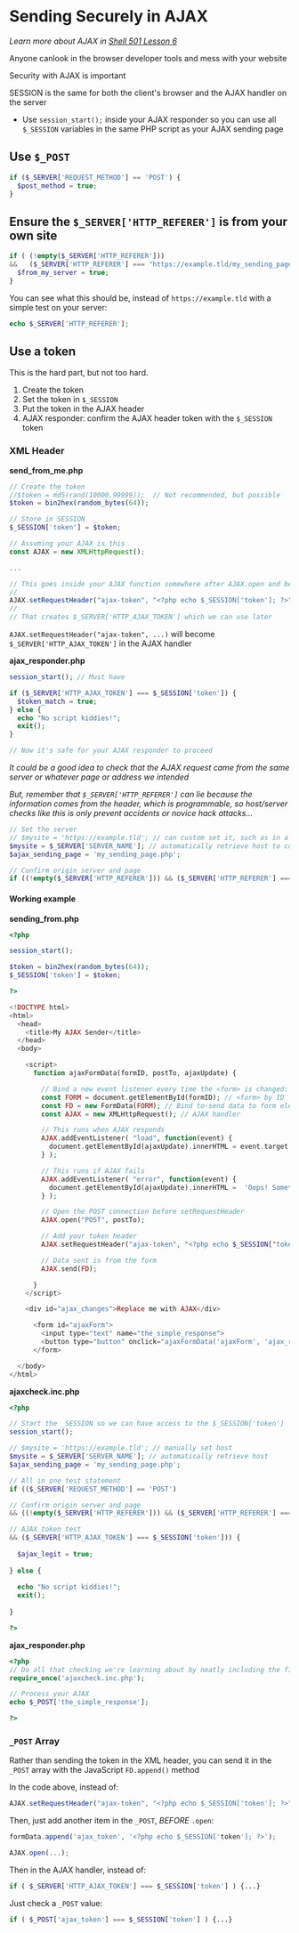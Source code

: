 # Sending Securely in AJAX

*Learn more about AJAX in [Shell 501 Lesson 6](https://github.com/inkVerb/vip/blob/master/501/Lesson-06.md)*

Anyone canlook in the browser developer tools and mess with your website

Security with AJAX is important

SESSION is the same for both the client's browser and the AJAX handler on the server

- Use `session_start();` inside your AJAX responder so you can use all `$_SESSION` variables in the same PHP script as your AJAX sending page

## Use `$_POST`

```php
if ($_SERVER['REQUEST_METHOD'] == 'POST') {
  $post_method = true;
}
```

## Ensure the `$_SERVER['HTTP_REFERER']` is from your own site

```php
if ( (!empty($_SERVER['HTTP_REFERER']))
&&   ($_SERVER['HTTP_REFERER'] === "https://example.tld/my_sending_page.php") ) {
  $from_my_server = true;
} 
```

You can see what this should be, instead of `https://example.tld` with a simple test on your server:

```php
echo $_SERVER['HTTP_REFERER'];
```

## Use a token
This is the hard part, but not too hard.

1. Create the token
2. Set the token in `$_SESSION`
3. Put the token in the AJAX header
4. AJAX responder: confirm the AJAX header token with the `$_SESSION` token

### XML Header

**send_from_me.php**

```php
// Create the token
//$token = md5(rand(10000,99999));  // Not recommended, but possible
$token = bin2hex(random_bytes(64));

// Store in SESSION
$_SESSION['token'] = $token;
```

```js
// Assuming your AJAX is this
const AJAX = new XMLHttpRequest();

...

// This goes inside your AJAX function somewhere after AJAX.open and before AJAX.send
//
AJAX.setRequestHeader("ajax-token", "<?php echo $_SESSION['token']; ?>");
//
// That creates $_SERVER['HTTP_AJAX_TOKEN'] which we can use later
```

`AJAX.setRequestHeader("ajax-token", ...)` will become `$_SERVER['HTTP_AJAX_TOKEN']` in the AJAX handler

**ajax_responder.php**

```php
session_start(); // Must have

if ($_SERVER['HTTP_AJAX_TOKEN'] === $_SESSION['token']) {
  $token_match = true;
} else {
  echo "No script kiddies!";
  exit();
}

// Now it's safe for your AJAX responder to proceed
```

*It could be a good idea to check that the AJAX request came from the same server or whatever page or address we intended*

*But, remember that `$_SERVER['HTTP_REFERER']` can lie because the information comes from the header, which is programmable, so host/server checks like this is only prevent accidents or novice hack attacks...*

```php
// Set the server
// $mysite = 'https://example.tld'; // can custom set it, such as in a config or database
$mysite = $_SERVER['SERVER_NAME']; // automatically retrieve host to confirm origin is from the same web server
$ajax_sending_page = 'my_sending_page.php';

// Confirm origin server and page
if ((!empty($_SERVER['HTTP_REFERER'])) && ($_SERVER['HTTP_REFERER'] === "$mysite/$ajax_sending_page")) {...}
```

#### Working example

**sending_from.php**

```php
<?php

session_start();

$token = bin2hex(random_bytes(64));
$_SESSION['token'] = $token;

?>

<!DOCTYPE html>
<html>
  <head>
    <title>My AJAX Sender</title>
  </head>
  <body>

    <script>
      function ajaxFormData(formID, postTo, ajaxUpdate) {

        // Bind a new event listener every time the <form> is changed:
        const FORM = document.getElementById(formID); // <form> by ID
        const FD = new FormData(FORM); // Bind to-send data to form element
        const AJAX = new XMLHttpRequest(); // AJAX handler

        // This runs when AJAX responds
        AJAX.addEventListener( "load", function(event) {
          document.getElementById(ajaxUpdate).innerHTML = event.target.responseText;
        } );

        // This runs if AJAX fails
        AJAX.addEventListener( "error", function(event) {
          document.getElementById(ajaxUpdate).innerHTML =  'Oops! Something went wrong.';
        } );

        // Open the POST connection before setRequestHeader
        AJAX.open("POST", postTo);

        // Add your token header
        AJAX.setRequestHeader("ajax-token", "<?php echo $_SESSION['token']; ?>");

        // Data sent is from the form
        AJAX.send(FD);

      }
    </script>

    <div id="ajax_changes">Replace me with AJAX</div>

      <form id="ajaxForm">
        <input type="text" name="the_simple_response">
        <button type="button" onclick="ajaxFormData('ajaxForm', 'ajax_responder.php', 'ajax_changes');">Send my Secure AJAX</button>
      </form>

  </body>
</html>
```

**ajaxcheck.inc.php**

```php
<?php

// Start the _SESSION so we can have access to the $_SESSION['token']
session_start();

// $mysite = 'https://example.tld'; // manually set host
$mysite = $_SERVER['SERVER_NAME']; // automatically retrieve host
$ajax_sending_page = 'my_sending_page.php';

// All in one test statement
if (($_SERVER['REQUEST_METHOD'] == 'POST')

// Confirm origin server and page
&& ((!empty($_SERVER['HTTP_REFERER'])) && ($_SERVER['HTTP_REFERER'] === "$mysite/$ajax_sending_page"))

// AJAX token test
&& ($_SERVER['HTTP_AJAX_TOKEN'] === $_SESSION['token'])) {
  
  $ajax_legit = true;
  
} else {
  
  echo "No script kiddies!";
  exit();
  
}

?>
```

**ajax_responder.php**

```php
<?php
// Do all that checking we're learning about by neatly including the file above
require_once('ajaxcheck.inc.php');

// Process your AJAX
echo $_POST['the_simple_response'];

?>
```

### `_POST` Array

Rather than sending the token in the XML header, you can send it in the `_POST` array with the JavaScript `FD.append()` method

In the code above, instead of:

```javascript
AJAX.setRequestHeader("ajax-token", "<?php echo $_SESSION['token']; ?>");
```

Then, just add another item in the `_POST`, *BEFORE* `.open`:

```javascript
formData.append('ajax_token', '<?php echo $_SESSION['token']; ?>');

AJAX.open(...);
```

Then in the AJAX handler, instead of:

```php
if ( $_SERVER['HTTP_AJAX_TOKEN'] === $_SESSION['token'] ) {...}
```

Just check a `_POST` value:

```php
if ( $_POST['ajax_token'] === $_SESSION['token'] ) {...}
```